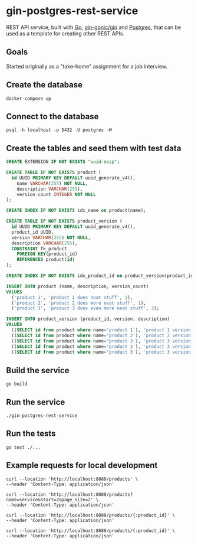 # gin-postgres-rest-service

REST API service, built with [Go](https://go.dev/),
[gin-gonic/gin](https://gin-gonic.com/) and
[Postgres](https://www.postgresql.org/), that can be used as a template for
creating other REST APIs.

## Goals

Started originally as a "take-home" assignment for a job interview.

## Create the database

`docker-compose up`

## Connect to the database

`psql -h localhost -p 5432 -U postgres -W`

## Create the tables and seed them with test data

```sql
CREATE EXTENSION IF NOT EXISTS "uuid-ossp";

CREATE TABLE IF NOT EXISTS product (
  id UUID PRIMARY KEY DEFAULT uuid_generate_v4(),
    name VARCHAR(255) NOT NULL,
    description VARCHAR(255),
    version_count INTEGER NOT NULL
);

CREATE INDEX IF NOT EXISTS idx_name on product(name);

CREATE TABLE IF NOT EXISTS product_version (
  id UUID PRIMARY KEY DEFAULT uuid_generate_v4(),
  product_id UUID,
  version VARCHAR(255) NOT NULL,
  description VARCHAR(255),
  CONSTRAINT fk_product
    FOREIGN KEY(product_id) 
    REFERENCES product(id)
);

CREATE INDEX IF NOT EXISTS idx_product_id on product_version(product_id);

INSERT INTO product (name, description, version_count)
VALUES
  ('product 1', 'product 1 does neat stuff', 1),
  ('product 2', 'product 2 does more neat stuff', 1),
  ('product 3', 'product 3 does even more neat stuff', 3);

INSERT INTO product_version (product_id, version, description)
VALUES
  ((SELECT id from product where name='product 1'), 'product 1 version 1', 'does neat stuff'),
  ((SELECT id from product where name='product 2'), 'product 2 version 1', 'does more neat stuff'),
  ((SELECT id from product where name='product 3'), 'product 3 version 1', 'does even more neat stuff'),
  ((SELECT id from product where name='product 3'), 'product 3 version 2', 'does even more neat stuff'),
  ((SELECT id from product where name='product 3'), 'product 3 version 3', 'does even more neat stuff');
```

## Build the service

```shell
go build
```

## Run the service

```shell
./gin-postgres-rest-service
```

## Run the tests

```shell
go test ./...
```

## Example requests for local development

```shell
curl --location 'http://localhost:8080/products' \
--header 'Content-Type: application/json'
```

```shell
curl --location 'http://localhost:8080/products?name=service&start=2&page_size=2' \
--header 'Content-Type: application/json'
```

```shell
curl --location 'http://localhost:8080/products/{:product_id}' \
--header 'Content-Type: application/json'
```

```shell
curl --location 'http://localhost:8080/products/{:product_id}' \
--header 'Content-Type: application/json'
```
